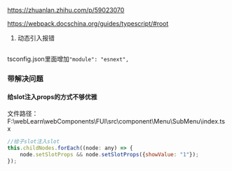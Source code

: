 https://zhuanlan.zhihu.com/p/59023070

https://webpack.docschina.org/guides/typescript/#root

1. 动态引入报错
```js

```
tsconfig.json里面增加`"module": "esnext",`


### 带解决问题
#### 给slot注入props的方式不够优雅
文件路径： F:\webLearn\webComponents\FUI\src\component\Menu\SubMenu\index.tsx
```jsx harmony
//给子slot注入slot
this.childNodes.forEach((node: any) => {
    node.setSlotProps && node.setSlotProps({showValue: "1"});
});
```

